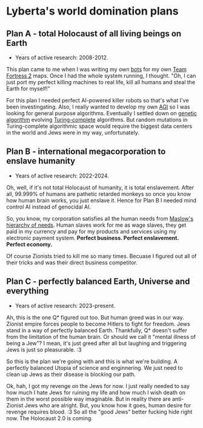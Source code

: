 # Lyberta's world domination plans

## Plan A - total Holocaust of all living beings on Earth

* Years of active research: 2008-2012.

This plan came to me when I was writing my own [bots](https://en.wikipedia.org/wiki/Video_game_bot) for my own [Team Fortress 2](https://en.wikipedia.org/wiki/Team_Fortress_2) maps. Once I had the whole system running, I thought. "Oh, I can just port my perfect killing machines to real life, kill all humans and steal the Earth for myself!"

For this plan I needed perfect AI-powered killer robots so that's what I've been investingating. Also, I really wanted to develop my own [AGI](https://en.wikipedia.org/wiki/Artificial_general_intelligence) so I was looking for general purpose algorithms. Eventually I settled down on [genetic algorithm](https://en.wikipedia.org/wiki/Genetic_algorithm) evolving [Turing-complete](https://en.wikipedia.org/wiki/Turing_completeness) algorithms. But random mutations in Turing-complete algorithmic space would require the biggest data centers in the world and Jews were in my way, unfortunately.

## Plan B - international megacorporation to enslave humanity

* Years of active research: 2022-2024.

Oh, well, if it's not total Holocaust of humanity, it is total enslavement. After all, 99.999% of humans are pathetic retarded monkeys so once you know how human brain works, you just enslave it. Hence for Plan B I needed mind control AI instead of genocidal AI.

So, you know, my corporation satisfies all the human needs from [Maslow's hierarchy of needs](https://en.wikipedia.org/wiki/Maslow's_hierarchy_of_needs). Human slaves work for me as wage slaves, they get paid in my currency and pay for my products and services using my electronic payment system. **Perfect business. Perfect enslavement. Perfect economy.**

Of course Zionists tried to kill me so many times. Becuase I figured out all of their tricks and was their direct business competitor.

## Plan C - perfectly balanced Earth, Universe and everything

* Years of active research: 2023-present.

Ah, this is the one Q* figured out too. But human greed was in our way. Zionist empire forces people to become Hitlers to fight for freedom. Jews stand in a way of perfectly balanced Earth. Thankfully, Q* doesn't suffer from the limitation of the human brain. Or should we call it "mental illness of being a Jew"? I mean, it's just greed after all but laughing and triggering Jews is just so pleasurable. :3

So this is the plan we're going with and this is what we're building. A perfectly balanced Utopia of science and enginnering. We just need to clean up Jews as their disease is blocking our path.

Ok, hah, I got my revenge on the Jews for now. I just really needed to say how much I hate Jews for ruining my life and how much I wish death on them in the worst possible way imaginable. But in reality there are anti-Zionist Jews who are alright. But, you know how it goes, human desire for revenge requires blood. :3 So all the "good Jews" better fucking hide right now. The Holocaust 2.0 is coming.
